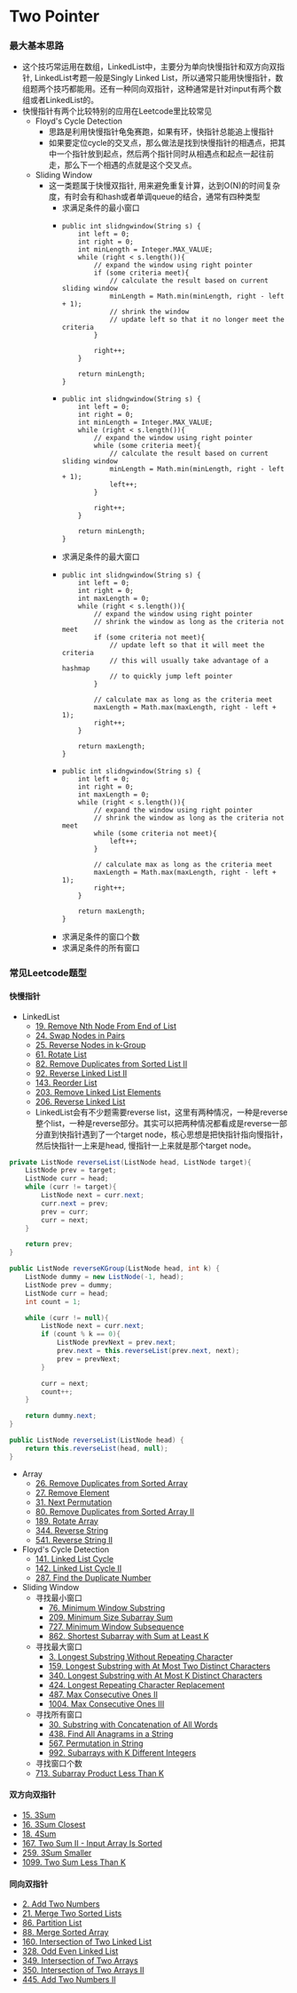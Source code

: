 # Two Pointer

### 最大基本思路

* 这个技巧常运用在数组，LinkedList中，主要分为单向快慢指针和双方向双指针, LinkedList考题一般是Singly Linked List，所以通常只能用快慢指针，数组题两个技巧都能用。还有一种同向双指针，这种通常是针对input有两个数组或者LinkedList的。
* 快慢指针有两个比较特别的应用在Leetcode里比较常见
  * Floyd's Cycle Detection
    * 思路是利用快慢指针龟兔赛跑，如果有环，快指针总能追上慢指针
    * 如果要定位cycle的交叉点，那么做法是找到快慢指针的相遇点，把其中一个指针放到起点，然后两个指针同时从相遇点和起点一起往前走，那么下一个相遇的点就是这个交叉点。
  * Sliding Window
    * 这一类题属于快慢双指针,  用来避免重复计算，达到O(N)的时间复杂度，有时会有和hash或者单调queue的结合，通常有四种类型
      * 求满足条件的最小窗口
      * ```
        public int slidngwindow(String s) {
            int left = 0;
            int right = 0;
            int minLength = Integer.MAX_VALUE;
            while (right < s.length()){
                // expand the window using right pointer
                if (some criteria meet){
                    // calculate the result based on current sliding window
                    minLength = Math.min(minLength, right - left + 1); 
                    // shrink the window
                    // update left so that it no longer meet the criteria
                }
                
                right++;
            }
            
            return minLength;
        }
        ```
      * ```
        public int slidngwindow(String s) {
            int left = 0;
            int right = 0;
            int minLength = Integer.MAX_VALUE;
            while (right < s.length()){
                // expand the window using right pointer
                while (some criteria meet){
                    // calculate the result based on current sliding window
                    minLength = Math.min(minLength, right - left + 1); 
                    left++;
                }
                
                right++;
            }
            
            return minLength;
        }
        ```
      * 求满足条件的最大窗口
      * ```
        public int slidngwindow(String s) {
            int left = 0;
            int right = 0;
            int maxLength = 0;
            while (right < s.length()){
                // expand the window using right pointer
                // shrink the window as long as the criteria not meet
                if (some criteria not meet){
                    // update left so that it will meet the criteria
                    // this will usually take advantage of a hashmap 
                    // to quickly jump left pointer
                }
                
                // calculate max as long as the criteria meet
                maxLength = Math.max(maxLength, right - left + 1);
                right++;
            }
            
            return maxLength;
        }
        ```
      * ```
        public int slidngwindow(String s) {
            int left = 0;
            int right = 0;
            int maxLength = 0;
            while (right < s.length()){
                // expand the window using right pointer
                // shrink the window as long as the criteria not meet
                while (some criteria not meet){
                    left++;
                }
                
                // calculate max as long as the criteria meet
                maxLength = Math.max(maxLength, right - left + 1);
                right++;
            }
            
            return maxLength;
        }
        ```
      * 求满足条件的窗口个数
      * 求满足条件的所有窗口

### 常见Leetcode题型

#### 快慢指针

* LinkedList
  * [19. Remove Nth Node From End of List](https://leetcode.com/problems/remove-nth-node-from-end-of-list)
  * [24. Swap Nodes in Pairs](https://leetcode.com/problems/swap-nodes-in-pairs)
  * [25. Reverse Nodes in k-Group](https://leetcode.com/problems/reverse-nodes-in-k-group)
  * [61. Rotate List](https://leetcode.com/problems/rotate-list)
  * [82. Remove Duplicates from Sorted List II](https://leetcode.com/problems/remove-duplicates-from-sorted-list-ii)
  * [92. Reverse Linked List II](https://leetcode.com/problems/reverse-linked-list-ii)
  * [143. Reorder List](https://leetcode.com/problems/reorder-list)
  * [203. Remove Linked List Elements](https://leetcode.com/problems/remove-linked-list-elements)
  * [206. Reverse Linked List](https://leetcode.com/problems/reverse-linked-list)
  * LinkedList会有不少题需要reverse list，这里有两种情况，一种是reverse整个list，一种是reverse部分。其实可以把两种情况都看成是reverse一部分直到快指针遇到了一个target node，核心思想是把快指针指向慢指针，然后快指针一上来是head, 慢指针一上来就是那个target node。

```java
private ListNode reverseList(ListNode head, ListNode target){
    ListNode prev = target;
    ListNode curr = head;
    while (curr != target){
        ListNode next = curr.next;
        curr.next = prev;
        prev = curr;
        curr = next;
    }

    return prev;
}
```

```java
public ListNode reverseKGroup(ListNode head, int k) {
    ListNode dummy = new ListNode(-1, head);
    ListNode prev = dummy;
    ListNode curr = head;
    int count = 1;

    while (curr != null){
        ListNode next = curr.next;
        if (count % k == 0){
            ListNode prevNext = prev.next;
            prev.next = this.reverseList(prev.next, next);
            prev = prevNext;
        }

        curr = next;
        count++;
    }

    return dummy.next;
}
```

```java
public ListNode reverseList(ListNode head) {
    return this.reverseList(head, null);
}
```

* Array
  * [26. Remove Duplicates from Sorted Array](https://leetcode.com/problems/remove-duplicates-from-sorted-array)
  * [27. Remove Element](https://leetcode.com/problems/remove-element)
  * [31. Next Permutation](https://leetcode.com/problems/next-permutation)
  * [80. Remove Duplicates from Sorted Array II](https://leetcode.com/problems/remove-duplicates-from-sorted-array-ii)
  * [189. Rotate Array](https://leetcode.com/problems/rotate-array)
  * [344. Reverse String](https://leetcode.com/problems/reverse-string)
  * [541. Reverse String II](https://leetcode.com/problems/reverse-string-ii)
* Floyd's Cycle Detection
  * [141. Linked List Cycle](https://leetcode.com/problems/linked-list-cycle)
  * [142. Linked List Cycle II](https://leetcode.com/problems/linked-list-cycle-ii)
  * [287. Find the Duplicate Number](https://leetcode.com/problems/find-the-duplicate-number)
* Sliding Window
  * 寻找最小窗口
    * [76. Minimum Window Substring](https://leetcode.com/problems/minimum-window-substring)
    * [209. Minimum Size Subarray Sum](https://leetcode.com/problems/minimum-size-subarray-sum)
    * [727. Minimum Window Subsequence](https://leetcode.com/problems/minimum-window-subsequence)
    * [862. Shortest Subarray with Sum at Least K](https://leetcode.com/problems/shortest-subarray-with-sum-at-least-k)
  * 寻找最大窗口
    * [3. Longest Substring Without Repeating Characte](https://leetcode.com/problems/longest-substring-without-repeating-characters)r
    * [159. Longest Substring with At Most Two Distinct Characters](https://leetcode.com/problems/longest-substring-with-at-most-two-distinct-characters)
    * [340. Longest Substring with At Most K Distinct Characters](https://leetcode.com/problems/longest-substring-with-at-most-k-distinct-characters)
    * [424. Longest Repeating Character Replacement](https://leetcode.com/problems/longest-repeating-character-replacement)
    * [487. Max Consecutive Ones II](https://leetcode.com/problems/max-consecutive-ones-ii)
    * [1004. Max Consecutive Ones III](https://leetcode.com/problems/max-consecutive-ones-iii)
  * 寻找所有窗口
    * [30. Substring with Concatenation of All Words](https://leetcode.com/problems/substring-with-concatenation-of-all-words)
    * [438. Find All Anagrams in a String](https://leetcode.com/problems/find-all-anagrams-in-a-string)
    * [567. Permutation in String](https://leetcode.com/problems/permutation-in-string)
    * [992. Subarrays with K Different Integers](https://leetcode.com/problems/subarrays-with-k-different-integers)
  * 寻找窗口个数
  * [713. Subarray Product Less Than K](https://leetcode.com/problems/subarray-product-less-than-k)

#### 双方向双指针

* [15. 3Sum](https://leetcode.com/problems/3sum)
* [16. 3Sum Closest](https://leetcode.com/problems/3sum-closest)
* [18. 4Sum](https://leetcode.com/problems/4sum)
* [167. Two Sum II - Input Array Is Sorted](https://leetcode.com/problems/two-sum-ii-input-array-is-sorted)
* [259. 3Sum Smaller](https://leetcode.com/problems/3sum-smaller)
* [1099. Two Sum Less Than K](https://leetcode.com/problems/two-sum-less-than-k)

#### 同向双指针

* [2. Add Two Numbers](https://leetcode.com/problems/add-two-numbers)
* [21. Merge Two Sorted Lists](https://leetcode.com/problems/merge-two-sorted-lists)
* [86. Partition List](https://leetcode.com/problems/partition-list)
* [88. Merge Sorted Array](https://leetcode.com/problems/merge-sorted-array)
* [160. Intersection of Two Linked List](https://leetcode.com/problems/intersection-of-two-linked-lists)
* [328. Odd Even Linked List](https://leetcode.com/problems/odd-even-linked-list)
* [349. Intersection of Two Arrays](https://leetcode.com/problems/intersection-of-two-arrays)
* [350. Intersection of Two Arrays II](https://leetcode.com/problems/intersection-of-two-arrays-ii)
* [445. Add Two Numbers II](https://leetcode.com/problems/add-two-numbers-ii)



